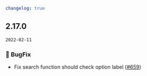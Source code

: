 ```yaml
changelog: true
```

## 2.17.0

`2022-02-11`

### 🐛 BugFix

- Fix search function should check option label ([#659](https://github.com/arco-design/arco-design-vue/pull/659))

